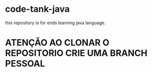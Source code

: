 # code-tank-java
this repository is for ends learning java language.

<h1> ATENÇÃO AO CLONAR O REPOSITORIO CRIE UMA BRANCH PESSOAL </h1>
